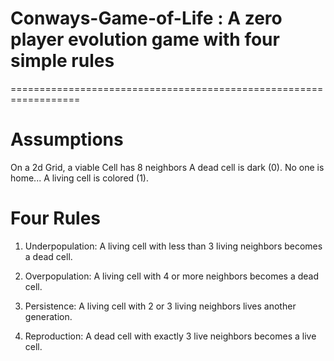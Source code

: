 # Conways-Game-of-Life : A zero player evolution game with four simple rules
==================================================================

Assumptions
===========
On a 2d Grid, a viable Cell has 8 neighbors
A dead cell is dark (0). No one is home...
A living cell is colored (1). 

Four Rules
===========
1. Underpopulation: A living cell with less than 3 living neighbors becomes a dead cell.

2. Overpopulation: A living cell with 4 or more neighbors becomes a dead cell.

3. Persistence: A living cell with 2 or 3 living neighbors lives another generation.

4. Reproduction: A dead cell with exactly 3 live neighbors becomes a live cell.

